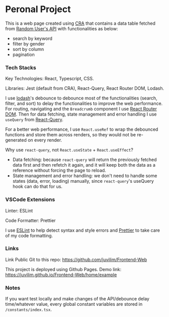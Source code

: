 # Peronal Project

This is a web page created using [CRA](https://create-react-app.dev/) that contains a data table fetched from [Random User's API](https://randomuser.me/documentation) with functionalities as below:

- search by keyword
- filter by gender
- sort by column
- pagination


### Tech Stacks

Key Technologies: React, Typescript, CSS.

Libraries: Jest (default from CRA), React-Query, React Router DOM, Lodash.

I use [lodash](https://lodash.com/)'s debounce to debounce most of the functionalities (search, filter, and sort) to delay the functionalities to improve the web performance. For routing, navigating and the `Breadcrumb` component I use [React Router DOM](https://reactrouterdotcom.fly.dev/docs/en/v6). Then for data fetching, state management and error handling I use `useQuery` from [React-Query](https://react-query.tanstack.com/).

For a better web performance, I use `React.useRef` to wrap the debounced functions and store them across renders, so they would not be re-generated on every render.

Why use `react-query`, not `React.useState` + `React.useEffect`?

- Data fetching: because `react-query` will return the previously fetched data first and then refetch it again, and it will keep both the data as a reference without forcing the page to reload.
- State management and error handling: we don't need to handle some states (data, error, loading) manually, since `react-query`'s useQuery hook can do that for us.

### VSCode Extensions

Linter: ESLint

Code Formatter: Prettier

I use [ESLint](https://eslint.org/) to help detect syntax and style errors and [Prettier](https://prettier.io/) to take care of my code formatting.


### Links

Link Public Git to this repo: https://github.com/juvilim/Frontend-Web

This project is deployed using Github Pages. Demo link: https://juvilim.github.io/Frontend-Web/home/example

### Notes

If you want test locally and make changes of the API/debounce delay time/whatever value, every global constant variables are stored in `/constants/index.tsx`.
